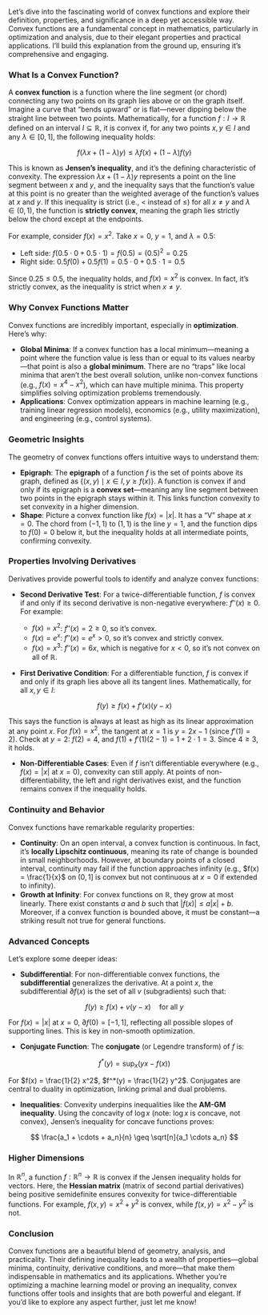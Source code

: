 Let’s dive into the fascinating world of convex functions and explore their definition, properties, and significance in a deep yet accessible way. Convex functions are a fundamental concept in mathematics, particularly in optimization and analysis, due to their elegant properties and practical applications. I’ll build this explanation from the ground up, ensuring it’s comprehensive and engaging.

### What Is a Convex Function?

A **convex function** is a function where the line segment (or chord) connecting any two points on its graph lies above or on the graph itself. Imagine a curve that “bends upward” or is flat—never dipping below the straight line between two points. Mathematically, for a function $f: I \to \mathbb{R}$ defined on an interval $I \subseteq \mathbb{R}$, it is convex if, for any two points $x, y \in I$ and any $\lambda \in [0,1]$, the following inequality holds:


$$
f(\lambda x + (1 - \lambda) y) \leq \lambda f(x) + (1 - \lambda) f(y)
$$


This is known as **Jensen’s inequality**, and it’s the defining characteristic of convexity. The expression $\lambda x + (1 - \lambda) y$ represents a point on the line segment between $x$ and $y$, and the inequality says that the function’s value at this point is no greater than the weighted average of the function’s values at $x$ and $y$. If this inequality is strict (i.e., $<$ instead of $\leq$) for all $x \neq y$ and $\lambda \in (0,1)$, the function is **strictly convex**, meaning the graph lies strictly below the chord except at the endpoints.

For example, consider $f(x) = x^2$. Take $x = 0$, $y = 1$, and $\lambda = 0.5$:

- Left side: $f(0.5 \cdot 0 + 0.5 \cdot 1) = f(0.5) = (0.5)^2 = 0.25$
- Right side: $0.5 f(0) + 0.5 f(1) = 0.5 \cdot 0 + 0.5 \cdot 1 = 0.5$

Since $0.25 \leq 0.5$, the inequality holds, and $f(x) = x^2$ is convex. In fact, it’s strictly convex, as the inequality is strict when $x \neq y$.

### Why Convex Functions Matter

Convex functions are incredibly important, especially in **optimization**. Here’s why:

- **Global Minima**: If a convex function has a local minimum—meaning a point where the function value is less than or equal to its values nearby—that point is also a **global minimum**. There are no “traps” like local minima that aren’t the best overall solution, unlike non-convex functions (e.g., $f(x) = x^4 - x^2$), which can have multiple minima. This property simplifies solving optimization problems tremendously.
- **Applications**: Convex optimization appears in machine learning (e.g., training linear regression models), economics (e.g., utility maximization), and engineering (e.g., control systems).

### Geometric Insights

The geometry of convex functions offers intuitive ways to understand them:

- **Epigraph**: The **epigraph** of a function $f$ is the set of points above its graph, defined as $\{(x, y) \mid x \in I, y \geq f(x)\}$. A function is convex if and only if its epigraph is a **convex set**—meaning any line segment between two points in the epigraph stays within it. This links function convexity to set convexity in a higher dimension.
- **Shape**: Picture a convex function like $f(x) = |x|$. It has a “V” shape at $x = 0$. The chord from $(-1, 1)$ to $(1, 1)$ is the line $y = 1$, and the function dips to $f(0) = 0$ below it, but the inequality holds at all intermediate points, confirming convexity.

### Properties Involving Derivatives

Derivatives provide powerful tools to identify and analyze convex functions:

- **Second Derivative Test**: For a twice-differentiable function, $f$ is convex if and only if its second derivative is non-negative everywhere: $f''(x) \geq 0$. For example:
  - $f(x) = x^2$: $f''(x) = 2 \geq 0$, so it’s convex.
  - $f(x) = e^x$: $f''(x) = e^x > 0$, so it’s convex and strictly convex.
  - $f(x) = x^3$: $f''(x) = 6x$, which is negative for $x < 0$, so it’s not convex on all of $\mathbb{R}$.

- **First Derivative Condition**: For a differentiable function, $f$ is convex if and only if its graph lies above all its tangent lines. Mathematically, for all $x, y \in I$:


$$
f(y) \geq f(x) + f'(x)(y - x)
$$


This says the function is always at least as high as its linear approximation at any point $x$. For $f(x) = x^2$, the tangent at $x = 1$ is $y = 2x - 1$ (since $f'(1) = 2$). Check at $y = 2$: $f(2) = 4$, and $f(1) + f'(1)(2 - 1) = 1 + 2 \cdot 1 = 3$. Since $4 \geq 3$, it holds.

- **Non-Differentiable Cases**: Even if $f$ isn’t differentiable everywhere (e.g., $f(x) = |x|$ at $x = 0$), convexity can still apply. At points of non-differentiability, the left and right derivatives exist, and the function remains convex if the inequality holds.

### Continuity and Behavior

Convex functions have remarkable regularity properties:

- **Continuity**: On an open interval, a convex function is continuous. In fact, it’s **locally Lipschitz continuous**, meaning its rate of change is bounded in small neighborhoods. However, at boundary points of a closed interval, continuity may fail if the function approaches infinity (e.g., $f(x) = \frac{1}{x}$ on $(0,1]$ is convex but not continuous at $x = 0$ if extended to infinity).
- **Growth at Infinity**: For convex functions on $\mathbb{R}$, they grow at most linearly. There exist constants $a$ and $b$ such that $|f(x)| \leq a |x| + b$. Moreover, if a convex function is bounded above, it must be constant—a striking result not true for general functions.

### Advanced Concepts

Let’s explore some deeper ideas:

- **Subdifferential**: For non-differentiable convex functions, the **subdifferential** generalizes the derivative. At a point $x$, the subdifferential $\partial f(x)$ is the set of all $v$ (subgradients) such that:


$$
f(y) \geq f(x) + v(y - x) \quad \text{for all } y
$$


For $f(x) = |x|$ at $x = 0$, $\partial f(0) = [-1, 1]$, reflecting all possible slopes of supporting lines. This is key in non-smooth optimization.

- **Conjugate Function**: The **conjugate** (or Legendre transform) of $f$ is:


$$
f^*(y) = \sup_{x} (yx - f(x))
$$


For $f(x) = \frac{1}{2} x^2$, $f^*(y) = \frac{1}{2} y^2$. Conjugates are central to duality in optimization, linking primal and dual problems.

- **Inequalities**: Convexity underpins inequalities like the **AM-GM inequality**. Using the concavity of $\log x$ (note: $\log x$ is concave, not convex), Jensen’s inequality for concave functions proves:


$$
\frac{a_1 + \cdots + a_n}{n} \geq \sqrt[n]{a_1 \cdots a_n}
$$


### Higher Dimensions

In $\mathbb{R}^n$, a function $f: \mathbb{R}^n \to \mathbb{R}$ is convex if the Jensen inequality holds for vectors. Here, the **Hessian matrix** (matrix of second partial derivatives) being positive semidefinite ensures convexity for twice-differentiable functions. For example, $f(x, y) = x^2 + y^2$ is convex, while $f(x, y) = x^2 - y^2$ is not.

### Conclusion

Convex functions are a beautiful blend of geometry, analysis, and practicality. Their defining inequality leads to a wealth of properties—global minima, continuity, derivative conditions, and more—that make them indispensable in mathematics and its applications. Whether you’re optimizing a machine learning model or proving an inequality, convex functions offer tools and insights that are both powerful and elegant. If you’d like to explore any aspect further, just let me know!